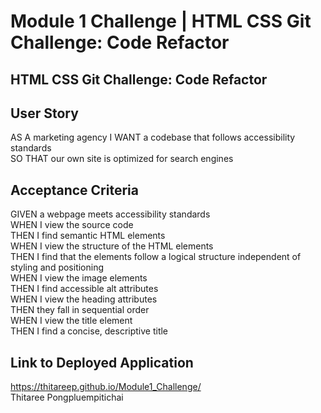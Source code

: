 # Module 1 Challenge | HTML CSS Git Challenge: Code Refactor

## HTML CSS Git Challenge: Code Refactor

## User Story
AS A marketing agency
I WANT a codebase that follows accessibility standards  
SO THAT our own site is optimized for search engines

## Acceptance Criteria

GIVEN a webpage meets accessibility standards  
WHEN I view the source code  
THEN I find semantic HTML elements  
WHEN I view the structure of the HTML elements  
THEN I find that the elements follow a logical structure independent of styling and positioning  
WHEN I view the image elements  
THEN I find accessible alt attributes  
WHEN I view the heading attributes  
THEN they fall in sequential order  
WHEN I view the title element  
THEN I find a concise, descriptive title  

## Link to Deployed Application
https://thitareep.github.io/Module1_Challenge/  
Thitaree Pongpluempitichai
